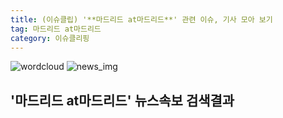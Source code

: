 ```yaml
---
title: (이슈클립) '**마드리드 at마드리드**' 관련 이슈, 기사 모아 보기
tag: 마드리드 at마드리드
category: 이슈클리핑
---
```

![wordcloud](https://s3.ap-northeast-2.amazonaws.com/lyrics101-wordcloud/2018-09-30-1538253054.png)
![news_img](https://user-images.githubusercontent.com/42597476/44507050-1206f400-a6e4-11e8-8d98-7ffbfebb353f.png)
## **'**마드리드 at마드리드**'** 뉴스속보 검색결과


